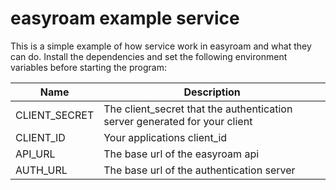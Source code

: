 # easyroam example service
This is a simple example of how service work in easyroam and what they can do.
Install the dependencies and set the following environment variables before starting the program:

| Name | Description |
|------|-------------|
|CLIENT_SECRET| The client_secret that the authentication server generated for your client|
|CLIENT_ID| Your applications client_id|
|API_URL|The base url of the easyroam api|
|AUTH_URL|The base url of the authentication server|